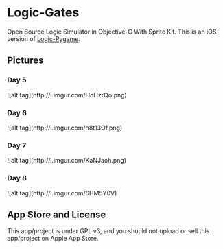 Logic-Gates
===========

Open Source Logic Simulator in Objective-C With Sprite Kit. This is an iOS version of [Logic-Pygame](https://github.com/EdwGx/Logic-Pygame).

Pictures
--------
<h3>Day 5</h3>
![alt tag](http://i.imgur.com/HdHzrQo.png)
<br>
<h3>Day 6</h3>
![alt tag](http://i.imgur.com/h8t13Of.png)
<br>
<h3>Day 7</h3>
![alt tag](http://i.imgur.com/KaNJaoh.png)
<br>
<h3>Day 8</h3>
![alt tag](http://i.imgur.com/6HM5Y0V)

App Store and License
---------------------
This app/project is under GPL v3, and you should not upload or sell this app/project on Apple App Store.
